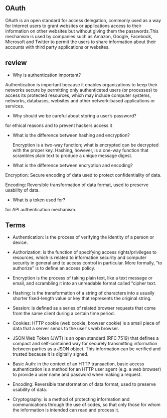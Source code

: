 ## OAuth

OAuth is an open standard for access delegation, commonly used as a way for Internet users to grant websites or applications access to their information on other websites but without giving them the passwords.This mechanism is used by companies such as Amazon, Google, Facebook, Microsoft and Twitter to permit the users to share information about their accounts with third party applications or websites.

## review

- Why is authentication important?

Authentication is important because it enables organizations to keep their networks secure by permitting only authenticated users (or processes) to access its protected resources, which may include computer systems, networks, databases, websites and other network-based applications or services.

- Why should we be careful about storing a user’s password?

for ethical reasons and to prevent hackers access it

- What is the difference between hashing and encryption?

  Encryption is a two-way function; what is encrypted can be decrypted with the proper key. Hashing, however, is a one-way function that scrambles plain text to produce a unique message digest.

- What is the difference between encryption and encoding?

Encryption: Secure encoding of data used to protect confidentiality of data.

Encoding: Reversible transformation of data format, used to preserve usability of data.

- What is a token used for?

for API authentication mechanism.

## Terms

- Authentication: is the process of verifying the identity of a person or device.

- Authorization: is the function of specifying access rights/privileges to resources, which is related to information security and computer security in general and to access control in particular. More formally, "to authorize" is to define an access policy.

- Encryption is the process of taking plain text, like a text message or email, and scrambling it into an unreadable format called “cipher text.

- Hashing: is the transformation of a string of characters into a usually shorter fixed-length value or key that represents the original string.

- Session: is defined as a series of related browser requests that come from the same client during a certain time period.

- Cookies: HTTP cookie (web cookie, browser cookie) is a small piece of data that a server sends to the user's web browser.

- JSON Web Token (JWT) is an open standard (RFC 7519) that defines a compact and self-contained way for securely transmitting information between parties as a JSON object. This information can be verified and trusted because it is digitally signed.

- Basic Auth: in the context of an HTTP transaction, basic access authentication is a method for an HTTP user agent (e.g. a web browser) to provide a user name and password when making a request.

- Encoding: Reversible transformation of data format, used to preserve usability of data.

- Cryptography: is a method of protecting information and communications through the use of codes, so that only those for whom the information is intended can read and process it.

